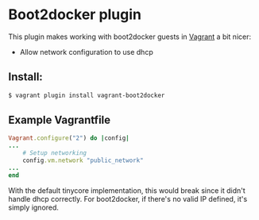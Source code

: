 # Boot2docker plugin

This plugin makes working with boot2docker guests in [Vagrant](http://www.vagrantup.com) a bit nicer:

* Allow network configuration to use dhcp

## Install:

```bash
$ vagrant plugin install vagrant-boot2docker
```

## Example Vagrantfile

```ruby
Vagrant.configure("2") do |config|
...
  	# Setup networking
	config.vm.network "public_network"
...
end
```

With the default tinycore implementation, this would break since it didn't handle dhcp correctly. For boot2docker, if there's no valid IP defined, it's simply ignored.

